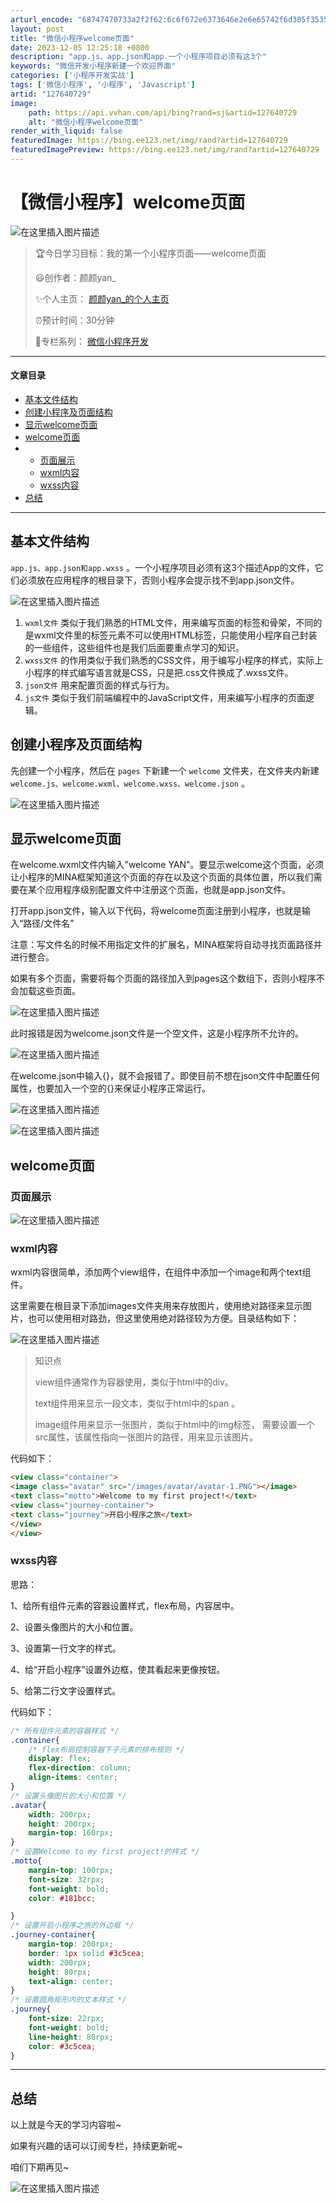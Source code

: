```yaml
---
arturl_encode: "68747470733a2f2f62:6c6f672e6373646e2e6e65742f6d305f35353339343332382f:61727469636c652f64657461696c732f313237363430373239"
layout: post
title: "微信小程序welcome页面"
date: 2023-12-05 12:25:18 +0800
description: "app.js、app.json和app.一个小程序项目必须有这3个"
keywords: "微信开发小程序新建一个欢迎界面"
categories: ['小程序开发实战']
tags: ['微信小程序', '小程序', 'Javascript']
artid: "127640729"
image:
    path: https://api.vvhan.com/api/bing?rand=sj&artid=127640729
    alt: "微信小程序welcome页面"
render_with_liquid: false
featuredImage: https://bing.ee123.net/img/rand?artid=127640729
featuredImagePreview: https://bing.ee123.net/img/rand?artid=127640729
---
```


# 【微信小程序】welcome页面

![在这里插入图片描述](https://i-blog.csdnimg.cn/blog_migrate/066a92942bbb15283191a0255771996e.gif#pic_center)

> 🏆今日学习目标：我的第一个小程序页面——welcome页面
>   
> 😃创作者：颜颜yan\_
>   
> ✨个人主页：
> [颜颜yan\_的个人主页](https://blog.csdn.net/m0_55394328?spm=1011.2421.3001.5343)
>   
> ⏰预计时间：30分钟
>   
> 🎉专栏系列：
> [微信小程序开发](https://blog.csdn.net/m0_55394328/category_12077662.html)

---

#### 文章目录

* [基本文件结构](#_12)
* [创建小程序及页面结构](#_21)
* [显示welcome页面](#welcome_24)
* [welcome页面](#welcome_35)
* + [页面展示](#_36)
  + [wxml内容](#wxml_39)
  + [wxss内容](#wxss_60)
* [总结](#_109)

---

## 基本文件结构

`app.js、app.json和app.wxss`
。一个小程序项目必须有这3个描述App的文件，它们必须放在应用程序的根目录下，否则小程序会提示找不到app.json文件。
  
![在这里插入图片描述](https://i-blog.csdnimg.cn/blog_migrate/eb6eb6c95a8f8805165f34ff76297394.png)

1. `wxml文件`
   类似于我们熟悉的HTML文件，用来编写页面的标签和骨架，不同的是wxml文件里的标签元素不可以使用HTML标签，只能使用小程序自己封装的一些组件，这些组件也是我们后面要重点学习的知识。
2. `wxss文件`
   的作用类似于我们熟悉的CSS文件，用于编写小程序的样式，实际上小程序的样式编写语言就是CSS，只是把.css文件换成了.wxss文件。
3. `json文件`
   用来配置页面的样式与行为。
4. `js文件`
   类似于我们前端编程中的JavaScript文件，用来编写小程序的页面逻辑。

## 创建小程序及页面结构

先创建一个小程序，然后在
`pages`
下新建一个
`welcome`
文件夹，在文件夹内新建
`welcome.js、welcome.wxml、welcome.wxss、welcome.json`
。
  
![在这里插入图片描述](https://i-blog.csdnimg.cn/blog_migrate/3d0e23b59830f864be19da4ae1b49681.png)

## 显示welcome页面

在welcome.wxml文件内输入"welcome YAN"。要显示welcome这个页面，必须让小程序的MINA框架知道这个页面的存在以及这个页面的具体位置，所以我们需要在某个应用程序级别配置文件中注册这个页面，也就是app.json文件。
  
打开app.json文件，输入以下代码，将welcome页面注册到小程序，也就是输入“路径/文件名”
  

注意：写文件名的时候不用指定文件的扩展名，MINA框架将自动寻找页面路径并进行整合。
  

如果有多个页面，需要将每个页面的路径加入到pages这个数组下，否则小程序不会加载这些页面。
  
![在这里插入图片描述](https://i-blog.csdnimg.cn/blog_migrate/339d9aa86af12f8aa5c9a3895a933685.png)
  

此时报错是因为welcome.json文件是一个空文件，这是小程序所不允许的。
  
![在这里插入图片描述](https://i-blog.csdnimg.cn/blog_migrate/924672f9033b2a530157cba70cb2351a.png)
  
在welcome.json中输入{}，就不会报错了。即使目前不想在json文件中配置任何属性，也要加入一个空的{}来保证小程序正常运行。
  
![在这里插入图片描述](https://i-blog.csdnimg.cn/blog_migrate/ce3f1ccd91e0b58dc912615b9399a3a6.png)
  
![在这里插入图片描述](https://i-blog.csdnimg.cn/blog_migrate/94e5e1f8b9c919b6f1101e2e2f56d338.png)

## welcome页面

### 页面展示

![在这里插入图片描述](https://i-blog.csdnimg.cn/blog_migrate/dc1a7c6cecec69f369c01a6d133bfdc3.png)

### wxml内容

wxml内容很简单，添加两个view组件，在组件中添加一个image和两个text组件。
  
这里需要在根目录下添加images文件夹用来存放图片，使用绝对路径来显示图片，也可以使用相对路劲，但这里使用绝对路径较为方便。目录结构如下：
  
![在这里插入图片描述](https://i-blog.csdnimg.cn/blog_migrate/0d74b615f0597d901cf5908271f162df.png)

> 知识点
>   
> view组件通常作为容器使用，类似于html中的div。
>   
> text组件用来显示一段文本，类似于html中的span 。
>   
> image组件用来显示一张图片，类似于html中的img标签， 需要设置一个src属性，该属性指向一张图片的路径，用来显示该图片。

代码如下：

```html
<view class="container"> 
<image class="avatar" src="/images/avatar/avatar-1.PNG"></image>
<text class="motto">Welcome to my first project!</text>
<view class="journey-container">
<text class="journey">开启小程序之旅</text>
</view>
</view>

```

### wxss内容

思路：
  
1、给所有组件元素的容器设置样式，flex布局，内容居中。
  
2、设置头像图片的大小和位置。
  
3、设置第一行文字的样式。
  
4、给“开启小程序”设置外边框，使其看起来更像按钮。
  
5、给第二行文字设置样式。
  

代码如下：

```css
/* 所有组件元素的容器样式 */
.container{
    /* flex布局控制容器下子元素的排布规则 */
    display: flex;
    flex-direction: column;
    align-items: center;
}
/* 设置头像图片的大小和位置 */
.avatar{
    width: 200rpx;
    height: 200rpx;
    margin-top: 160rpx;
}
/* 设置Welcome to my first project!的样式 */
.motto{
    margin-top: 100rpx;
    font-size: 32rpx;
    font-weight: bold;
    color: #181bcc;

}
/* 设置开启小程序之旅的外边框 */
.journey-container{
    margin-top: 200rpx;
    border: 1px solid #3c5cea;
    width: 200rpx;
    height: 80rpx;
    text-align: center;
}
/* 设置圆角矩形内的文本样式 */
.journey{
    font-size: 22rpx;
    font-weight: bold;
    line-height: 80rpx;
    color: #3c5cea;
}

```

---

## 总结

以上就是今天的学习内容啦~
  
如果有兴趣的话可以订阅专栏，持续更新呢~
  
咱们下期再见~
  
![在这里插入图片描述](https://i-blog.csdnimg.cn/blog_migrate/ffbbb238f4dd27342282549ea31d02f1.gif#pic_center)